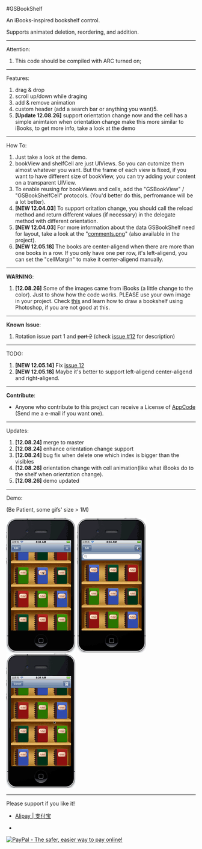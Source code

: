 #GSBookShelf

An iBooks-inspired bookshelf control.

Supports animated deletion, reordering, and addition.

---

Attention:

1. This code should be compiled with ARC turned on;

---

Features:

1. drag & drop
2. scroll up/down while draging
3. add & remove animation
4. custom header (add a search bar or anything you want)5. 
5. **[Update 12.08.26]** support orientation change now and the cell has a simple animtaion when orientation change make this more similar to iBooks, to get more info, take a look at the demo 

---

How To:

1. Just take a look at the demo.
2. bookView and shelfCell are just UIViews. So you can cutomize them almost whatever you want. But the frame of each view is fixed, if you want to have different size of bookView, you can try adding your content on a transparent UIView.
3. To enable reusing for bookViews and cells, add the "GSBookView" / "GSBookShelfCell" protocols. (You'd better do this, perfromance will be a lot better).
4. **[NEW 12.04.03]** To support oritation change, you should call the reload method and return different values (if necessary) in the delegate method with different orientation.
5. **[NEW 12.04.03]** For more information about the data GSBookShelf need for layout, take a look at the "[comments.png](https://github.com/ultragtx/GSBookShelf/blob/ReadyTo/BookShelf/comments.png?raw=true)" (also available in the project).
6. **[NEW 12.05.18]** The books are center-aligend when there are more than one books in a row. If you only have one per row, it's left-aligend, you can set the "cellMargin" to make it center-aligend manually.

---

**WARNING**:

1. **[12.08.26]** Some of the images came from iBooks (a little change to the color). Just to show how the code works. PLEASE use your own image in your project. Check [this](http://www.psawesome.com/tutorials/create-an-i-pad-inspired-bookshelf-using-photoshop) and learn how to draw a bookshelf using Photoshop, if you are not good at this.


---

**Known Issue**:

1. Rotation issue part 1 and ~~part 2~~  (check [issue #12](https://github.com/ultragtx/GSBookShelf/issues/12) for description)

---

TODO:

1. **[NEW 12.05.14]** Fix [issue 12](https://github.com/ultragtx/GSBookShelf/issues/12)
2. **[NEW 12.05.18]** Maybe it's better to support left-aligend center-aligend and right-aligend.

---

**Contribute**:

* Anyone who contribute to this project can receive a License of [AppCode](http://www.jetbrains.com/objc/index.html) (Send me a e-mail if you want one).

---

Updates:

1. **[12.08.24]** merge to master
2. **[12.08.24]** enhance orientation change support
3. **[12.08.24]** bug fix when delete one which index is bigger than the visibles
4. **[12.08.26]** orientation change with cell animation(like what iBooks do to the shelf when orientation change).
5. **[12.08.26]** demo updated

---

Demo:

(Be Patient, some gifs' size > 1M)

![image](https://github.com/ultragtx/ultragtx.github.com/blob/master/images/Move_s.gif?raw=true)
![image](https://github.com/ultragtx/ultragtx.github.com/blob/master/images/Add_s.gif?raw=true)
![image](https://github.com/ultragtx/ultragtx.github.com/blob/master/images/Delete_s.gif?raw=true)

---
Please support if you like it!

* [Alipay | 支付宝](http://me.alipay.com/ultragtx)

* <a href="https://www.paypal.com/cgi-bin/webscr?cmd=_donations&business=ultragtx%40gmail%2ecom&lc=US&item_name=GSBookShelf%20Improve%20Fund&no_note=0&currency_code=USD&bn=PP%2dDonationsBF%3abtn_donateCC_LG%2egif%3aNonHostedGuest">
<img src="https://www.paypalobjects.com/en_US/i/btn/btn_donateCC_LG.gif" border="0" name="submit" alt="PayPal - The safer, easier way to pay online!" />
</a>
